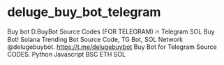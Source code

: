 # deluge_buy_bot_telegram
Buy bot D.BuyBot Source Codes (FOR TELEGRAM) 🔥 Telegram SOL Buy Bot! Solana Trending Bot Source Code, TG Bot, SOL Network @delugebuybot. https://t.me/delugebuybot Buy Bot for Telegram Source CODES. Python Javascript BSC ETH SOL
